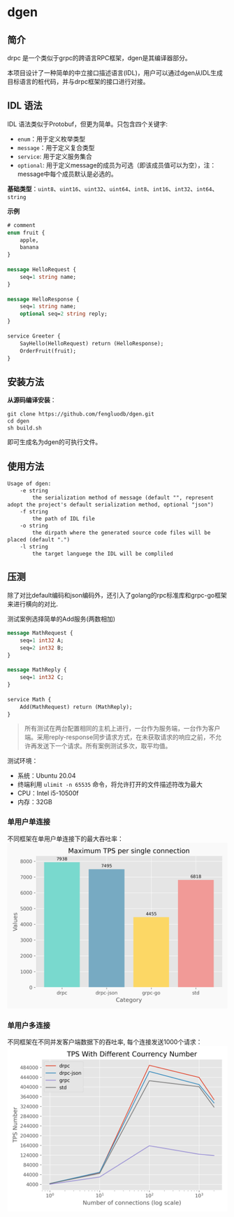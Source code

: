 # dgen

## 简介

drpc 是一个类似于grpc的跨语言RPC框架，dgen是其编译器部分。

本项目设计了一种简单的中立接口描述语言(IDL)，用户可以通过dgen从IDL生成目标语言的桩代码，并与drpc框架的接口进行对接。


## IDL 语法

IDL 语法类似于Protobuf，但更为简单。只包含四个关键字:

+ `enum`：用于定义枚举类型
+ `message`：用于定义复合类型
+ `service`: 用于定义服务集合
+ `optional`: 用于定义message的成员为可选（即该成员值可以为空），注：message中每个成员默认是必选的。

**基础类型**：`uint8`、`uint16`、`uint32`、`uint64`、`int8`、`int16`、`int32`、`int64`、`string`

**示例**
```protobuf
# comment
enum fruit {
    apple,
    banana
}

message HelloRequest {
    seq=1 string name;
}

message HelloResponse {
    seq=1 string name;
    optional seq=2 string reply;
}

service Greeter {
    SayHello(HelloRequest) return (HelloResponse);
    OrderFruit(fruit);
}
```

## 安装方法
**从源码编译安装**：
```
git clone https://github.com/fengluodb/dgen.git
cd dgen
sh build.sh
```
即可生成名为dgen的可执行文件。

## 使用方法
```
Usage of dgen:
    -e string 
        the serialization method of message (default "", represent adopt the project's default serialization method, optional "json")
    -f string
        the path of IDL file
    -o string
    	the dirpath where the generated source code files will be placed (default ".")
    -l string
    	the target languege the IDL will be compliled
```

## 压测
除了对比default编码和json编码外，还引入了golang的rpc标准库和grpc-go框架来进行横向的对比.

测试案例选择简单的Add服务(两数相加)
```protobuf
message MathRequest {
    seq=1 int32 A;
    seq=2 int32 B;
}

message MathReply {
    seq=1 int32 C;
}

service Math {
    Add(MathRequest) return (MathReply);
}
```

> 所有测试在两台配置相同的主机上进行，一台作为服务端，一台作为客户端。采用reply-response同步请求方式，在未获取请求的响应之前，不允许再发送下一个请求。所有案例测试多次，取平均值。

测试环境：
+ 系统：Ubuntu 20.04
+ 终端利用 `ulimit -n 65535` 命令，将允许打开的文件描述符改为最大
+ CPU：Intel i5-10500f
+ 内存：32GB

### 单用户单连接
不同框架在单用户单连接下的最大吞吐率：
![](./assets/single.png)

### 单用户多连接
不同框架在不同并发客户端数据下的吞吐率, 每个连接发送1000个请求：
![](./assets/concurrency.png)
